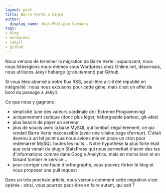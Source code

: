 ```yaml
---
layout: post
title: Barre Verte a migré
author:
  display_name: Jean-Philippe Caruana
tags:
- blog
- wordpress
- jekyll
- github
---
```


Nous venons de terminer la migration de Barre Verte : auparavant, nous nous hébergions nous-mêmes sous Wordpress chez Online.net, désormais, nous utilisons Jekyll hébergé (gratuitement) par Github.

Si vous êtes abonné à notre flux RSS, peut-être a-t-il été republié en intégralité : nous nous excusons pour cette gêne, mais c'est un effet de bord du passage à Jekyll.

Ce que nous y gagnons :

- simplicité (une des valeurs cardinale de l'Extreme Programming)
- uniquenement statique (donc plus léger, hébergeable partout, git-able)
- plus besoin de payer un serveur
- plus de soucis avec la base MySQL qui tombait régulièrement, ce qui rendait Barre Verte inaccessible (avec une vilaine page d'erreur). C'était devenu à un tel point que nous avions mis en place un cron pour redémarrer MySQL toutes les nuits... Notre hypothèse la plus forte était que cela venait du plugin StatsPress qui nous permettait d'avoir des tas d'informations comme dans Google Analytics, mais en moins bien et en faisant tomber le service...
- pour corriger une faute d'orthographe, vous pouvez forker le blog et nous proposer une pull request

Dans un très prochain article, nous verrons comment cette migration s'est opérée : ainsi, vous pourrez peut-être en faire autant, qui sait ?
